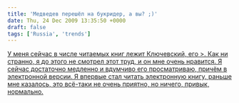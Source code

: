 ```yaml
---
title: 'Медведев перешёл на букридер, а вы? ;)'
date: Thu, 24 Dec 2009 13:35:50 +0000
draft: false
tags: ['Russia', 'trends']
---
```


[У меня сейчас в числе читаемых книг лежит Ключевский, его >. Как ни странно, я до этого не смотрел этот труд, и он мне очень нравится. Я сейчас достаточно медленно и вдумчиво его просматриваю, причём в электронной версии. Я впервые стал читать электронную книгу, раньше мне казалось, это всё-таки не очень приятно, но ничего, привык, нормально.](http://pda.kremlin.ru/news/6450)
